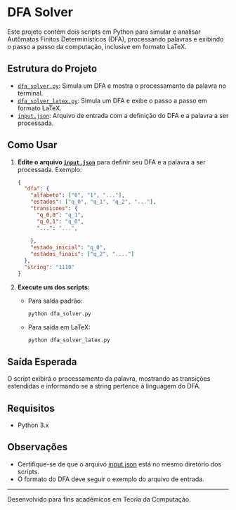# DFA Solver

Este projeto contém dois scripts em Python para simular e analisar Autômatos Finitos Determinísticos (DFA), processando palavras e exibindo o passo a passo da computação, inclusive em formato LaTeX.

## Estrutura do Projeto

- [`dfa_solver.py`](dfa_solver.py): Simula um DFA e mostra o processamento da palavra no terminal.
- [`dfa_solver_latex.py`](dfa_solver_latex.py): Simula um DFA e exibe o passo a passo em formato LaTeX.
- [`input.json`](input.json): Arquivo de entrada com a definição do DFA e a palavra a ser processada.

## Como Usar

1. **Edite o arquivo [`input.json`](input.json)** para definir seu DFA e a palavra a ser processada. Exemplo:

   ```json
   {
     "dfa": {
       "alfabeto": ["0", "1", "..."],
       "estados": ["q_0", "q_1", "q_2", "..."],
       "transicoes": {
         "q_0,0": "q_1",
         "q_0,1": "q_0",
         "...": "...",
       
       },
       "estado_inicial": "q_0",
       "estados_finais": ["q_2", "...."]
     },
     "string": "1110"
   }
   ```

2. **Execute um dos scripts:**

   - Para saída padrão:
     ```sh
     python dfa_solver.py
     ```
   - Para saída em LaTeX:
     ```sh
     python dfa_solver_latex.py
     ```

## Saída Esperada

O script exibirá o processamento da palavra, mostrando as transições estendidas e informando se a string pertence à linguagem do DFA.

## Requisitos

- Python 3.x

## Observações

- Certifique-se de que o arquivo [input.json](http://_vscodecontentref_/3) está no mesmo diretório dos scripts.
- O formato do DFA deve seguir o exemplo do arquivo de entrada.

---

Desenvolvido para fins acadêmicos em Teoria da Computação.
